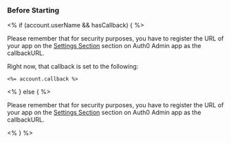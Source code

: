 ### Before Starting

<div class="setup-callback">
<% if (account.userName && hasCallback) { %>
<p>Please remember that for security purposes, you have to register the URL of your app on the <a href="<%= uiAppSettingsURL %>">Settings Section</a> section on Auth0 Admin app as the callbackURL.</p>
<p>Right now, that callback is set to the following:
<pre><code><%= account.callback %></code></pre>
</p>
<% } else { %>
<p>Please remember that for security purposes, you have to register the URL of your app on the <a href="<%= uiURL %>/#/applications">Settings Section</a> section on Auth0 Admin app as the callbackURL.</p>
<% } %>

</div>
